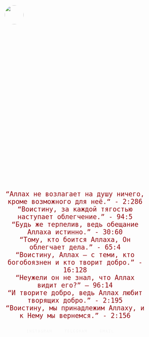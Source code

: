 <!DOCTYPE html>
<html lang="en">
    <head>
        <meta charset="UTF-8"/>
        <meta name="author" content="alym0V"/>
        <title>alym0V</title>
        <link href="https://fonts.googleapis.com/css?family=Roboto+Condensed|Roboto+Mono:300" rel="stylesheet">
        <style>
            a {
                margin-right: 30px;
                color: #eee;
                text-decoration: none;
            }
            a:hover {
                text-decoration: underline;
            }
        </style>
    </head>
    <body style="background-image: url('AB.jpg'); background-size: 100% auto; cover;">
        <div style="margin: 100px auto; padding: 30px; max-width: 900px;color: #ffffff">
            <img src="(ЛОГО).jpg" style="width: 60px; border-radius: 50px;" onerror="this.style.display='none'">
            <h1 style="font-family: 'Roboto Mono', monospace; font-weight: 300; color: #eee;"></h1>
            <center style="font-family: 'Roboto Mono', monospace; max-width: 1200px; margin-top: 500px; color: #910a10; font-weight: 150; font-size: 1.3rem;">	
<br>“Аллах не возлагает на душу ничего, кроме возможного для неё.“ - 2:286
<br>“Воистину, за каждой тягостью наступает облегчение.” - 94:5
<br>“Будь же терпелив, ведь обещание Аллаха истинно.” - 30:60
<br>“Тому, кто боится Аллаха, Он облегчает дела.” - 65:4
<br>“Воистину, Аллах — с теми, кто богобоязнен и кто творит добро.” - 16:128
<br>“Неужели он не знал, что Аллах видит его?” — 96:14
<br>“И творите добро, ведь Аллах любит творящих добро.” - 2:195
<br>“Воистину, мы принадлежим Аллаху, и к Нему мы вернемся.” - 2:156 </center>
            <center style="margin-top: 30px; font-family: 'Roboto Mono', monospace; font-size: 12px; font-weight: 300; text-transform: uppercase; letter-spacing: .15em; opacity: .4; color: #ffffff"p>
                <a href="https://www.instagram.com/alymov.cfg/">INSTAGRAM</a>
                <a href="https://t.me/ortoaziyaden">TELEGRAM</a>
                <a href="mailto:alymov031@gmail.com">EMAIL</a>
            </center>
        </div>
    </body>
</html>
